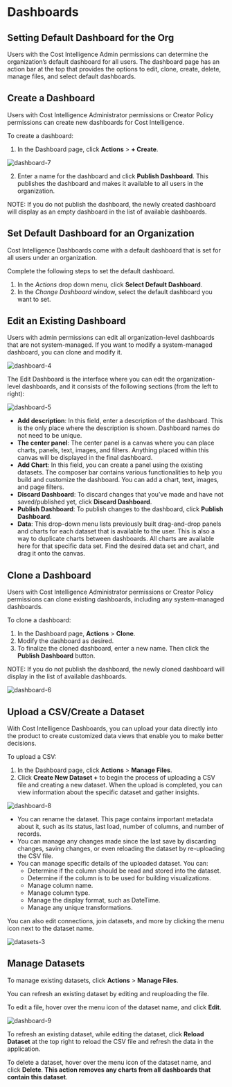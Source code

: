# Dashboards    

## Setting Default Dashboard for the Org  

Users with the Cost Intelligence Admin permissions can determine the organization’s default dashboard for all users.  The dashboard page has an action bar at the top that provides the options to edit, clone, create, delete, manage files, and select default dashboards.     

## Create a Dashboard  

Users with Cost Intelligence Administrator permissions or Creator Policy permissions can create new dashboards for Cost Intelligence. 

To create a dashboard:   

1. In the Dashboard page, click **Actions** > **+ Create**.    

![dashboard-7](https://github.com/user-attachments/assets/a4c06695-1f6b-497a-9311-3acae5d9197e)

2. Enter a name for the dashboard and click **Publish Dashboard**. This publishes the dashboard and makes it available to all users in the organization.

NOTE: If you do not publish the dashboard, the newly created dashboard will display as an empty dashboard in the list of available dashboards.  

## Set Default Dashboard for an Organization

Cost Intelligence Dashboards come with a default dashboard that is set for all users under an organization.  

Complete the following steps to set the default dashboard.

1. In the _Actions_ drop down menu, click **Select Default Dashboard**.
2. In the _Change Dashboard_ window, select the default dashboard you want to set.

## Edit an Existing Dashboard    

Users with admin permissions can edit all organization-level dashboards that are not system-managed. If you want to modify a system-managed dashboard, you can clone and modify it.

![dashboard-4](https://github.com/spotinst/help/assets/106514736/72c9a54a-5292-47cd-b845-8097e802ad27)   

The Edit Dashboard is the interface where you can edit the organization-level dashboards, and it consists of the following sections (from the left to right):  

![dashboard-5](https://github.com/spotinst/help/assets/106514736/762309f4-7860-4eb3-b23d-c6e2f3c3ec56) 

* **Add description**: In this field, enter a description of the dashboard. This is the only place where the description is shown. Dashboard names do not need to be unique.  
* **The center panel**: The center panel is a canvas where you can place charts, panels, text, images, and filters. Anything placed within this canvas will be displayed in the final dashboard.  
* **Add Chart**: In this field, you can create a panel using the existing datasets. The composer bar contains various functionalities to help you build and customize the dashboard. You can add a chart, text, images, and page filters.   
* **Discard Dashboard**: To discard changes that you’ve made and have not saved/published yet, click **Discard Dashboard**.   
* **Publish Dashboard**: To publish changes to the dashboard, click **Publish Dashboard**.  
* **Data**: This drop-down menu lists previously built drag-and-drop panels and charts for each dataset that is available to the user. This is also a way to duplicate charts between dashboards. All charts are available here for that specific data set. Find the desired data set and chart, and drag it onto the canvas.  

## Clone a Dashboard   

Users with Cost Intelligence Administrator permissions or Creator Policy permissions can clone existing dashboards, including any system-managed dashboards. 

To clone a dashboard:   

1. In the Dashboard page, **Actions** > **Clone**.  
2. Modify the dashboard as desired.  
3. To finalize the cloned dashboard, enter a new name. Then click the **Publish Dashboard** button.   

NOTE: If you do not publish the dashboard, the newly cloned dashboard will display in the list of available dashboards.  

![dashboard-6](https://github.com/spotinst/help/assets/106514736/443f9293-861a-4ec1-943f-32d4f053099c)   

## Upload a CSV/Create a Dataset    

With Cost Intelligence Dashboards, you can upload your data directly into the product to create customized data views that enable you to make better decisions. 

To upload a CSV:    

1. In the Dashboard page, click **Actions** > **Manage Files**.  
2. Click **Create New Dataset +** to begin the process of uploading a CSV file and creating a new dataset. When the upload is completed, you can view information about the specific dataset and gather insights.

![dashboard-8](https://github.com/user-attachments/assets/910dc425-5e39-4b6f-9d73-06d064f1efce)

* You can rename the dataset. This page contains important metadata about it, such as its status, last load, number of columns, and number of records.  
* You can manage any changes made since the last save by discarding changes, saving changes, or even reloading the dataset by re-uploading the CSV file. 
* You can manage specific details of the uploaded dataset. You can:  
  - Determine if the column should be read and stored into the dataset.  
  - Determine if the column is to be used for building visualizations.   
  - Manage column name.  
  - Manage column type.  
  - Manage the display format, such as DateTime.  
  - Manage any unique transformations.    

You can also edit connections, join datasets, and more by clicking the menu icon next to the dataset name.  

![datasets-3](https://github.com/spotinst/help/assets/106514736/170e83b8-0e10-4982-a727-61934572eedb)   

## Manage Datasets  

To manage existing datasets, click **Actions** > **Manage Files**.  

You can refresh an existing dataset by editing and reuploading the file.

To edit a file, hover over the menu icon of the dataset name, and click **Edit**.

![dashboard-9](https://github.com/user-attachments/assets/baed5d91-9eb6-49f3-9cd5-ea4ba1241653)
  
To refresh an existing dataset, while editing the dataset, click **Reload Dataset** at the top right to reload the CSV file and refresh the data in the application. 

To delete a dataset, hover over the menu icon of the dataset name, and click **Delete**. **This action removes any charts from all dashboards that contain this dataset**. 

  
